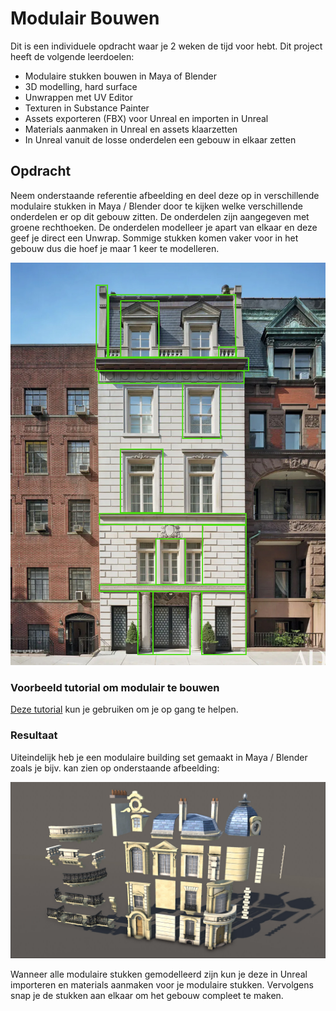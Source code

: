 # Modulair Bouwen
Dit is een individuele opdracht waar je 2 weken de tijd voor hebt. Dit project heeft de volgende leerdoelen:
- Modulaire stukken bouwen in Maya of Blender
- 3D modelling, hard surface
- Unwrappen met UV Editor
- Texturen in Substance Painter
- Assets exporteren (FBX) voor Unreal en importen in Unreal
- Materials aanmaken in Unreal en assets klaarzetten
- In Unreal vanuit de losse onderdelen een gebouw in elkaar zetten

## Opdracht
Neem onderstaande referentie afbeelding en deel deze op in verschillende modulaire stukken in Maya / Blender door te kijken welke verschillende onderdelen er op dit gebouw zitten. De onderdelen zijn aangegeven met groene rechthoeken. 
De onderdelen modelleer je apart van elkaar en deze geef je direct een Unwrap. Sommige stukken komen vaker voor in het gebouw dus die hoef je maar 1 keer te modelleren. 

![image](modulair-gebouw-1.jpg)

### Voorbeeld tutorial om modulair te bouwen
[Deze tutorial](https://www.youtube.com/watch?v=sRgzIX35OB8) kun je gebruiken om je op gang te helpen.


### Resultaat
Uiteindelijk heb je een modulaire building set gemaakt in Maya / Blender zoals je bijv. kan zien op onderstaande afbeelding:

![image](modulair-gebouw-2.jpg)

Wanneer alle modulaire stukken gemodelleerd zijn kun je deze in Unreal importeren en materials aanmaken voor je modulaire stukken. Vervolgens snap je de stukken aan elkaar om het gebouw compleet te maken. 
